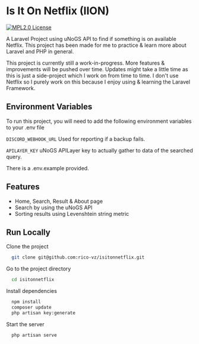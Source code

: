 
# Is It On Netflix (IION)
[![MPL2.0 License](https://img.shields.io/badge/license-MPL%202.0-blue.svg)](https://github.com/rico-vz/isitonnetflix/blob/main/LICENSE)

A  Laravel Project using uNoGS API to find if something is on available Netflix. This project has been made for me to practice & learn more about Laravel and PHP in general. 

This project is currently still a work-in-progress. More features & improvements will be pushed over time.
Updates might take a little time as this is just a side-project which I work on from time to time. I don't use Netflix so I purely work on this because I enjoy using & learning the Laravel Framework.


## Environment Variables

To run this project, you will need to add the following environment variables to your .env file

`DISCORD_WEBHOOK_URL` Used for reporting if a backup fails.

`APILAYER_KEY` uNoGS APILayer key to actually gather to data of the searched query. 

There is a .env.example provided.
## Features

- Home, Search, Result & About page
- Search by using the uNoGS API
- Sorting results using Levenshtein string metric


## Run Locally

Clone the project

```bash
  git clone git@github.com:rico-vz/isitonnetflix.git
```

Go to the project directory

```bash
  cd isitonnetflix 
```

Install dependencies

```bash
  npm install
  composer update
  php artisan key:generate
```

Start the server

```bash
  php artisan serve
```


